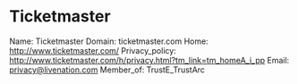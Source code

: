
# Ticketmaster

Name: Ticketmaster
Domain: ticketmaster.com
Home: http://www.ticketmaster.com/
Privacy_policy: http://www.ticketmaster.com/h/privacy.html?tm_link=tm_homeA_i_pp
Email: privacy@livenation.com
Member_of: TrustE_TrustArc
